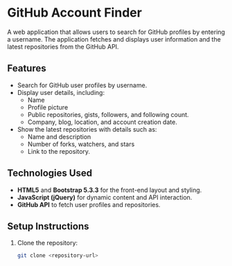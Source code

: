 # GitHub Account Finder

A web application that allows users to search for GitHub profiles by entering a username. The application fetches and displays user information and the latest repositories from the GitHub API.

## Features
- Search for GitHub user profiles by username.
- Display user details, including:
  - Name
  - Profile picture
  - Public repositories, gists, followers, and following count.
  - Company, blog, location, and account creation date.
- Show the latest repositories with details such as:
  - Name and description
  - Number of forks, watchers, and stars
  - Link to the repository.

## Technologies Used
- **HTML5** and **Bootstrap 5.3.3** for the front-end layout and styling.
- **JavaScript (jQuery)** for dynamic content and API interaction.
- **GitHub API** to fetch user profiles and repositories.

## Setup Instructions
1. Clone the repository:
   ```bash
   git clone <repository-url>
